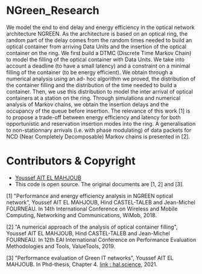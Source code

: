 # NGreen_Research
We model the end to end delay and energy efficiency
in the optical network architecture NGREEN. As the architecture
is based on an optical ring, the random part of the delay comes
from the random times needed to build an optical container from
arriving Data Units and the insertion of the optical container on
the ring. We first build a DTMC (Discrete Time Markov Chain)
to model the filling of the optical container with Data Units.
We take into account a deadline (to have a small latency) and
a constraint on a minimal filling of the container (to be energy
efficient). We obtain through a numerical analysis using an ad-
hoc algorithm we proved, the distribution of the container filling
and the distribution of the time needed to build a container. Then,
we use this distribution to model the inter arrival of optical
containers at a station on the ring. Through simulations and
numerical analysis of Markov chains, we obtain the insertion
delays and the occupancy of the queue before insertion. The
relevance of this work [1] is to propose a trade-off between energy
efficiency and latency for both opportunistic and reservation
insertion modes into the ring. A generalisation to non-stationnary arrivals (i.e. with phase modulating) of data packets for NCD (Near Completely Decomposable) Markov chains is presented in [2].

#  Contributors & Copyright

- [Youssef AIT EL MAHJOUB](https://github.com/ossef)
- This code is open source. The original documents are [1, 2] and [3].

[1] "Performance and energy efficiency analysis in NGREEN optical network", Youssef AIT EL MAHJOUB, Hind CASTEL-TALEB and Jean-Michel FOURNEAU. In 14th International Conference on Wireless and Mobile Computing, Networking and Communications, WiMob, 2018.

[2] "A numerical approach of the analysis of optical container filling", Youssef AIT EL MAHJOUB, Hind CASTEL-TALEB and Jean-Michel FOURNEAU. In 12th EAI International Conference on Performance Evaluation Methodologies and Tools, ValueTools, 2019.

[3] "Performance evaluation of Green IT networks", Youssef AIT EL MAHJOUB. In Phd-thesis, Chapter 4. [link : hal.science](https://hal.science/tel-03215137v1), 2021.
